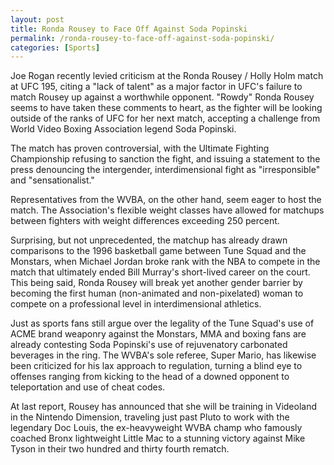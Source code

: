 ```yaml
---
layout: post
title: Ronda Rousey to Face Off Against Soda Popinski
permalink: /ronda-rousey-to-face-off-against-soda-popinski/
categories: [Sports]
---
```

Joe Rogan recently levied criticism at the Ronda Rousey / Holly Holm match at UFC 195, citing a "lack of talent" as a major factor in UFC's failure to match Rousey up against a worthwhile opponent. "Rowdy" Ronda Rousey seems to have taken these comments to heart, as the fighter will be looking outside of the ranks of UFC for her next match, accepting a challenge from World Video Boxing Association legend Soda Popinski.

The match has proven controversial, with the Ultimate Fighting Championship refusing to sanction the fight, and issuing a statement to the press denouncing the intergender, interdimensional fight as "irresponsible" and "sensationalist."

Representatives from the WVBA, on the other hand, seem eager to host the match. The Association's flexible weight classes have allowed for matchups between fighters with weight differences exceeding 250 percent.

Surprising, but not unprecedented, the matchup has already drawn comparisons to the 1996 basketball game between Tune Squad and the Monstars, when Michael Jordan broke rank with the NBA to compete in the match that ultimately ended Bill Murray's short-lived career on the court. This being said, Ronda Rousey will break yet another gender barrier by becoming the first human (non-animated and non-pixelated) woman to compete on a professional level in interdimensional athletics.

Just as sports fans still argue over the legality of the Tune Squad's use of ACME brand weaponry against the Monstars, MMA and boxing fans are already contesting Soda Popinski's use of rejuvenatory carbonated beverages in the ring. The WVBA's sole referee, Super Mario, has likewise been criticized for his lax approach to regulation, turning a blind eye to offenses ranging from kicking to the head of a downed opponent to teleportation and use of cheat codes.

At last report, Rousey has announced that she will be training in Videoland in the Nintendo Dimension, traveling just past Pluto to work with the legendary Doc Louis, the ex-heavyweight WVBA champ who famously coached Bronx lightweight Little Mac to a stunning victory against Mike Tyson in their two hundred and thirty fourth rematch.
